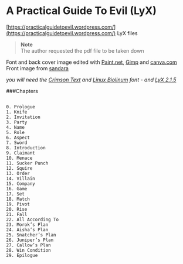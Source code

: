 A Practical Guide To Evil (LyX)
===============================

[https://practicalguidetoevil.wordpress.com/](https://practicalguidetoevil.wordpress.com/) LyX files

> **Note**   
> The author requested the pdf file to be taken down

Font and back cover image edited with [Paint.net](http://www.getpaint.net/), [Gimp](https://www.gimp.org/) and [canva.com](https://www.canva.com)  
Front image from [sandara](http://sandara.deviantart.com/art/Catherine-Foundling-608331843)

*you will need the [Crimson Text](https://www.google.com/fonts/specimen/Crimson+Text) and [ Linux Biolinum](http://sourceforge.net/projects/linuxlibertine/?source=typ_redirect) font - and [LyX 2.1.5](http://www.lyx.org/)*

###Chapters
~~~

0. Prologue
1. Knife
2. Invitation
3. Party
4. Name
5. Role
6. Aspect
7. Sword
8. Introduction
9. Claimant
10. Menace
11. Sucker Punch
12. Squire
13. Order
14. Villain
15. Company
16. Game
17. Set
18. Match
19. Pivot
20. Rise
21. Fall
22. All According To
23. Morok’s Plan
24. Aisha’s Plan
25. Snatcher’s Plan
26. Juniper’s Plan
27. Callow’s Plan
28. Win Condition
29. Epilogue

~~~